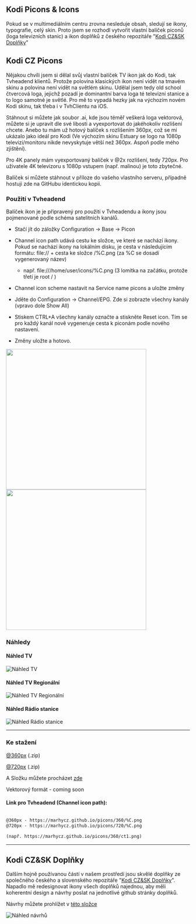 ## Kodi Picons & Icons

Pokud se v multimediálním centru zrovna nesleduje obsah, sledují se ikony, typografie, celý skin. Proto jsem se rozhodl vytvořit vlastní balíček piconů (loga televizních stanic) a ikon doplňků z českého repozitáře "[Kodi CZ&SK Doplňky](https://kodi-czsk.github.io/repository)"


## Kodi CZ Picons

Nějakou chvíli jsem si dělal svůj vlastní balíček TV ikon jak do Kodi, tak Tvheadend klientů. Protože polovina klasických ikon není vidět na tmavém skinu a polovina není vidět na světlém skinu. Udělal jsem tedy old school čtvercová loga, jejichž pozadí je dominantní barva loga té televizní stanice a to logo samotné je světlé.
Pro mě to vypadá hezky jak na výchozím novém Kodi skinu, tak třeba i v TvhClientu na iOS.

Stáhnout si můžete jak soubor .ai, kde jsou téměř veškerá loga vektorová, můžete si je upravit dle své libosti a vyexportovat do jakéhokoliv rozlišení chcete. 
Anebo tu mám už hotový balíček s rozlišením 360px, což se mi ukázalo jako ideál pro Kodi 
(Ve výchozím skinu Estuary se logo na 1080p televizi/monitoru nikde nevyskytuje větší než 360px. Aspoň podle mého zjištění).

Pro 4K panely mám vyexportovaný balíček v @2x rozlišení, tedy 720px. Pro uživatele 4K televizoru s 1080p vstupem (např. malinou) je toto zbytečné.

Balíček si můžete stáhnout v příloze do vašeho vlastního serveru, případně hostuji zde na GitHubu identickou kopii.


### Použití v Tvheadend

Balíček ikon je je připravený pro použití v Tvheadendu a ikony jsou pojmenované podle schéma satelitních kanálů.

- Stačí jít do záložky Configuration -> Base -> Picon

- Channel icon path udává cestu ke složce, ve které se nachází ikony. Pokud se nachází ikony na lokálním disku, je cesta v následujícím formátu: file:// + cesta ke složce /%C.png (za %C se dosadí vygenerovaný název)
  - např. file:///home/user/icons/%C.png (3 lomítka na začátku, protože třetí je root / )

- Channel icon scheme nastavit na Service name picons a uložte změny

- Jděte do Configuration -> Channel/EPG. Zde si zobrazte všechny kanály (vpravo dole Show All)
- Stiskem CTRL+A všechny kanály označte a stiskněte Reset icon. Tím se pro každý kanál nově vygeneruje cesta k piconám podle nového nastavení.
- Změny uložte a hotovo.

<img src="http://marhycz.github.io/picons/images/tvheadendconf.png" width="384"><img src="http://marhycz.github.io/picons/images/tvheadendconf.png" width="384">


### Náhledy

#### Náhled TV
![Náhled TV](http://marhycz.github.io/picons/images/nahled-tv.png)

#### Náhled TV Regionální
![Náhled TV Regionální](http://marhycz.github.io/picons/images/nahled-tvregion.png)

#### Náhled Rádio stanice
![Náhled Rádio stanice](http://marhycz.github.io/picons/images/nahled-radio.png)

<hr>

### Ke stažení
 
[@360px](https://minhaskamal.github.io/DownGit/#/home?url=https://github.com/MarhyCZ/marhycz.github.io/tree/master/picons/360) (.zip)

[@720px](https://minhaskamal.github.io/DownGit/#/home?url=https://github.com/MarhyCZ/marhycz.github.io/tree/master/picons/720) (.zip)

A Složku můžete procházet [zde](https://github.com/MarhyCZ/marhycz.github.io/tree/master/picons/720)

Vektorový formát - coming soon

#### Link pro Tvheadend (Channel icon path):
```markdown

@360px - https://marhycz.github.io/picons/360/%C.png
@720px - https://marhycz.github.io/picons/720/%C.png

(např. https://marhycz.github.io/picons/360/ct1.png)
```

<hr>

## Kodi CZ&SK Doplňky

Dalším hojně používanou částí v našem prostředí jsou skvělé doplňky ze společného českého a slovenského repozitáře "[Kodi CZ&SK Doplňky](https://kodi-czsk.github.io/repository)". Napadlo mě redesignovat ikony všech doplňků najednou, aby měli koherentní design a návrhy poslat na jednotlivé github stránky doplňků.

Návrhy můžete prohlížet v [této složce](https://github.com/MarhyCZ/marhycz.github.io/tree/master/kodi-czsk-icons/navrhy)

![Náhled návrhů](http://marhycz.github.io/kodi-czsk-icons/czsknahled.png)
